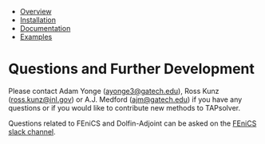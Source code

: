 
* [Overview](https://github.com/medford-group/TAPsolver/tree/master)
* [Installation](https://github.com/medford-group/TAPsolver/tree/master/docs/resources/installation)
* [Documentation](https://github.com/medford-group/TAPsolver/tree/master/docs/resources/Documentation)
* [Examples](https://github.com/medford-group/TAPsolver/tree/master/docs/resources/examples)

# Questions and Further Development 

Please contact Adam Yonge (ayonge3@gatech.edu), Ross Kunz (ross.kunz@inl.gov) or A.J. Medford (ajm@gatech.edu) if you have any questions or if you would like to contribute new methods to TAPsolver. 

Questions related to FEniCS and Dolfin-Adjoint can be asked on the [FEniCS slack channel](https://fenicsproject.org/community/). 
